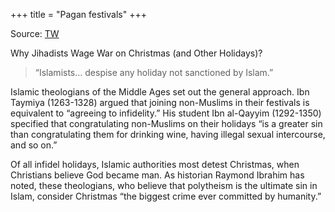 +++
title = "Pagan festivals"
+++

Source: [TW](https://x.com/avatans/status/1876086207551058410)

Why Jihadists Wage War on Christmas (and Other Holidays)?

> “Islamists… despise any holiday not sanctioned by Islam.”

Islamic theologians of the Middle Ages set out the general approach. Ibn Taymiya (1263-1328) argued that joining non-Muslims in their festivals is equivalent to “agreeing to infidelity.” His student Ibn al-Qayyim (1292-1350) specified that congratulating non-Muslims on their holidays “is a greater sin than congratulating them for drinking wine, having illegal sexual intercourse, and so on.”

Of all infidel holidays, Islamic authorities most detest Christmas, when Christians believe God became man. As historian Raymond Ibrahim has noted, these theologians, who believe that polytheism is the ultimate sin in Islam, consider Christmas “the biggest crime ever committed by humanity.”